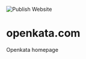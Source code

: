 ![Publish Website](https://github.com/openkata/openkata.com/workflows/Publish%20Website/badge.svg)

# openkata.com
Openkata homepage
